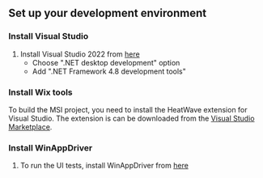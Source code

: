 <!-- Copyright (c) Microsoft Corporation. All rights reserved.
     Licensed under the MIT License. -->
## Set up your development environment

### Install Visual Studio
1. Install Visual Studio 2022 from [here](https://visualstudio.microsoft.com/vs/)
   - Choose ".NET desktop development" option
   - Add ".NET Framework 4.8 development tools"

### Install Wix tools
To build the MSI project, you need to install the HeatWave extension for Visual Studio. The extension is can be downloaded from the [Visual Studio Marketplace](https://marketplace.visualstudio.com/items?itemName=FireGiant.FireGiantHeatWaveDev17).

### Install WinAppDriver
1. To run the UI tests, install WinAppDriver from [here](https://github.com/Microsoft/WinAppDriver/releases)
